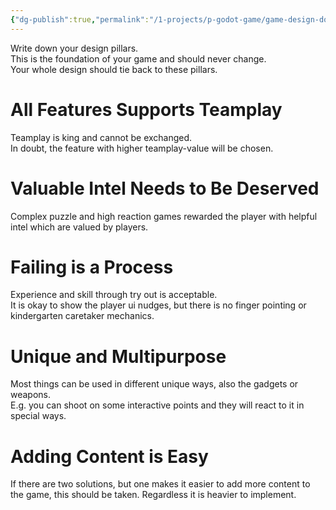 ```yaml
---
{"dg-publish":true,"permalink":"/1-projects/p-godot-game/game-design-document/core/design-pillars/","created":"2024-11-11T08:59:47.028+01:00","updated":"2024-04-14T18:18:11.401+02:00"}
---
```



Write down your design pillars.  
This is the foundation of your game and should never change.  
Your whole design should tie back to these pillars.  

# All Features Supports Teamplay

Teamplay is king and cannot be exchanged.  
In doubt, the feature with higher teamplay-value will be chosen.  

# Valuable Intel Needs to Be Deserved

Complex puzzle and high reaction games rewarded the player with helpful intel which are valued by players.  

# Failing is a Process

Experience and skill through try out is acceptable.  
It is okay to show the player ui nudges, but there is no finger pointing or kindergarten caretaker mechanics.  

# Unique and Multipurpose

Most things can be used in different unique ways, also the gadgets or weapons.  
E.g. you can shoot on some interactive points and they will react to it in special ways.  

# Adding Content is Easy

If there are two solutions, but one makes it easier to add more content to the game, this should be taken. Regardless it is heavier to implement.
